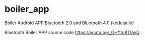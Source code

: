 # boiler_app
Boiler Android APP Bluetooth 2.0 and Bluetooth 4.0 (kodular.io)

Bluetooth Boiler APP source code
https://youtu.be/_GHYtu8T0wQ
